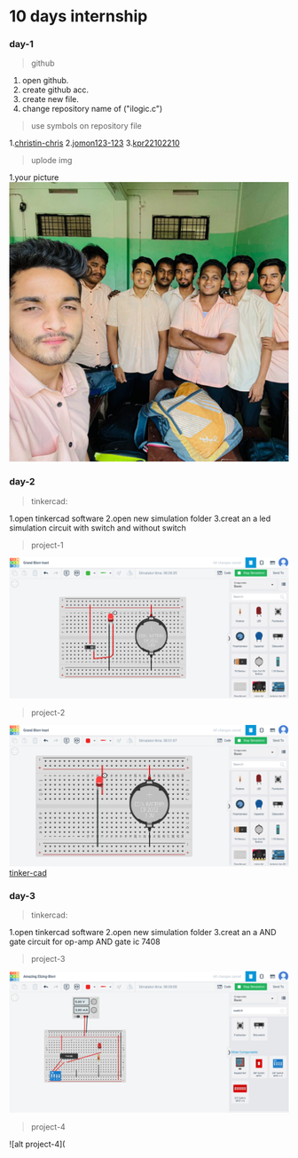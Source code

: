 # 10 days internship
### day-1
>github

1. open github.
2. create github acc.
3. create new file.
4. change repository name
   of ("ilogic.c")

>use symbols on repository file
 
 1.[christin-chris](https://www.github.com/christin-chris)
 2.[jomon123-123](https://www.github.com/jomon123-123)
 3.[kpr22102210](https://www.github.com/kpr22102210)
 
 >uplode img
 
 1.your picture
 ![alt project-1](https://github.com/SWABIRIBRAHIM/MUHAMMEDSWABIR/blob/main/IMG_20230208_202237_285.jpg)
 
 
### day-2
>tinkercad:

1.open tinkercad software
2.open new simulation folder
3.creat an a led  simulation circuit with switch and without switch
>project-1

![alt project-1](https://github.com/SWABIRIBRAHIM/MUHAMMEDSWABIR/blob/main/Screenshot%202023-05-09%20at%2012-25-34%20Circuit%20design%20Grand%20Blorr-Inari%20Tinkercad.png)
>project-2

![alt project-2](https://github.com/SWABIRIBRAHIM/MUHAMMEDSWABIR/blob/main/Screenshot%202023-05-09%20at%2012-56-43%20Circuit%20design%20Grand%20Blorr-Inari%20Tinkercad.png)
  [tinker-cad](https://www.tinkercad.com/things/5d9RetLUXcA-grand-blorr-inari/editel)
### day-3
>tinkercad:

1.open tinkercad software
2.open new simulation folder
3.creat an a AND gate circuit for op-amp AND gate ic 7408
>project-3

![alt project-3](https://github.com/SWABIRIBRAHIM/MUHAMMEDSWABIR/blob/main/Screenshot%202023-05-11%20at%2010-22-21%20Circuit%20design%20Amazing%20Elzing-Blorr%20Tinkercad.png)
>project-4

![alt project-4](
